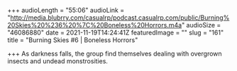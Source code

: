 +++
audioLength = "55:06"
audioLink = "http://media.blubrry.com/casualrp/podcast.casualrp.com/public/Burning%20Skies%20%236%20%7C%20Boneless%20Horrors.m4a"
audioSize = "46086880"
date = 2021-11-19T14:24:41Z
featuredImage = ""
slug = "161"
title = "Burning Skies #6 | Boneless Horrors"

+++
As darkness falls, the group find themselves dealing with overgrown insects and undead monstrosities.